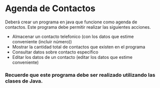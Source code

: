 # Agenda de Contactos

Deberá crear un programa en java que funcione como agenda de contactos. Este programa debe permitir realizar las siguientes acciones.
* Almacenar un contacto telefonico (con los datos que estime conveniente (incluir número))
* Mostrar la cantidad total de contactos que existen en el programa
* Consultar datos sobre contacto específico
* Editar los datos de un contacto (editar los datos que estime conveniente)

### Recuerde que este programa debe ser realizado utilizando las clases de Java.
